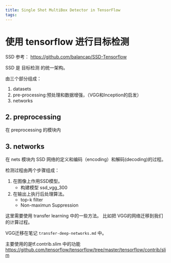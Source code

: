```yaml
---
title: Single Shot MultiBox Detector in TensorFlow
tags:
---
```



# 使用 tensorflow 进行目标检测

SSD 参考： https://github.com/balancap/SSD-Tensorflow

SSD 是 目标检测 的统一架构。

由三个部分组成：
1. datasets
2. pre-processing:预处理和数据增强，（VGG和Inception的启发）
3. networks

## 2. preprocessing
在 preprocessing 的模块内

## 3. networks
在 nets 模块内
SSD 网络的定义和编码（encoding）和解码(decoding)的过程。

检测过程由两个步骤组成：
1. 在图像上作用SSD模型。
    - 构建模型 ssd_vgg_300
2. 在输出上执行后处理算法。
    - top-k filter
    - Non-maximun Suppression

这里需要使用 transfer learning 中的一些方法。 比如把 VGG的网络迁移到我们的计算过程。

VGG迁移在笔记 `transfer-deep-networks.md` 中。

主要使用的是tf.contrib.slim 中的功能
https://github.com/tensorflow/tensorflow/tree/master/tensorflow/contrib/slim

